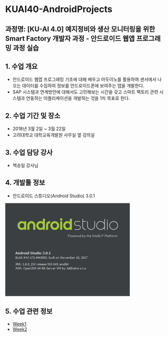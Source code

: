 # KUAI40-AndroidProjects
## 과정명: [KU-AI 4.0] 예지정비와 생산 모니터링을 위한 Smart Factory 개발자 과정 - 안드로이드 웹앱 프로그래밍 과정 실습



## 1. 수업 개요
* 안드로이드 웹앱 프로그래밍 기초에 대해 배우고 아두이노를 활용하여 센서에서 나오는 데이터를 수집하여 정보를 안드로이드폰에 보여주는 앱을 개발한다.
* SAP 시스템과 연계방안에 대해서도 고민해보는 시간을 갖고 스마트 팩토리 관련 시스템과 연동하는 어플리케이션을 개발하는 것을 1차 목표로 한다.

## 2. 수업 기간 및 장소
* 2018년 3월 2일 ~ 3월 22일
* 고려대학교 대학교육개발원 사무실 옆 강의실

## 3. 수업 담당 강사
* 백승일 강사님

## 4. 개발툴 정보
* 안드로이드 스튜디오(Android Studio) 3.0.1


![안드로이드 스튜디오 3.0.1](/images/android_studio_version.jpg)


## 5. 수업 관련 정보
* [Week1](/week1/week1.md)
* [Week2](/week2/week2.md)
